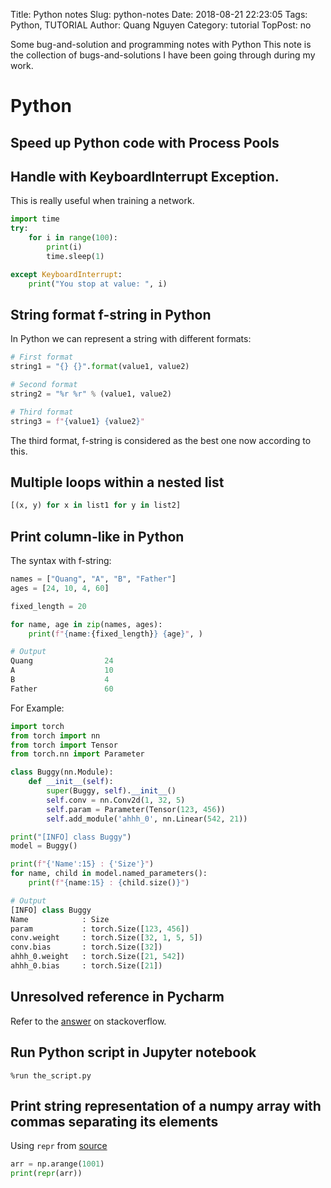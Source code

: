 Title: Python notes
Slug: python-notes
Date: 2018-08-21 22:23:05
Tags: Python, TUTORIAL
Author: Quang Nguyen
Category: tutorial
TopPost: no


Some bug-and-solution and programming notes with Python
This note is the collection of bugs-and-solutions I have been going through during my work.

# Python

## Speed up Python code with Process Pools

## Handle with KeyboardInterrupt Exception.

This is really useful when training a network.
```python
import time
try:
    for i in range(100):
        print(i)
        time.sleep(1)

except KeyboardInterrupt:
    print("You stop at value: ", i)
```

## String format f-string in Python
In Python we can represent a string with different formats:
```python
# First format
string1 = "{} {}".format(value1, value2)

# Second format
string2 = "%r %r" % (value1, value2)

# Third format 
string3 = f"{value1} {value2}"
```

The third format, f-string is considered as the best one now according to this.

## Multiple loops within a nested list
```python
[(x, y) for x in list1 for y in list2]
```

## Print column-like in Python
The syntax with f-string:
```python
names = ["Quang", "A", "B", "Father"]
ages = [24, 10, 4, 60]

fixed_length = 20

for name, age in zip(names, ages):
    print(f"{name:{fixed_length}} {age}", )

# Output
Quang                24
A                    10
B                    4
Father               60
```

For Example:
```python
import torch
from torch import nn
from torch import Tensor
from torch.nn import Parameter

class Buggy(nn.Module):
    def __init__(self):
        super(Buggy, self).__init__()
        self.conv = nn.Conv2d(1, 32, 5)
        self.param = Parameter(Tensor(123, 456))
        self.add_module('ahhh_0', nn.Linear(542, 21))

print("[INFO] class Buggy")
model = Buggy()

print(f"{'Name':15} : {'Size'}")
for name, child in model.named_parameters():
    print(f"{name:15} : {child.size()}")

# Output
[INFO] class Buggy
Name            : Size
param           : torch.Size([123, 456])
conv.weight     : torch.Size([32, 1, 5, 5])
conv.bias       : torch.Size([32])
ahhh_0.weight   : torch.Size([21, 542])
ahhh_0.bias     : torch.Size([21])
```

##  Unresolved reference in Pycharm
Refer to the [answer](https://stackoverflow.com/questions/21236824/unresolved-reference-issue-in-pycharm) on stackoverflow.

## Run Python script in Jupyter notebook
```
%run the_script.py
```
## Print string representation of a numpy array with commas separating its elements

Using `repr` from [source](https://stackoverflow.com/questions/16423774/string-representation-of-a-numpy-array-with-commas-separating-its-elements)

```python
arr = np.arange(1001)
print(repr(arr))
```


